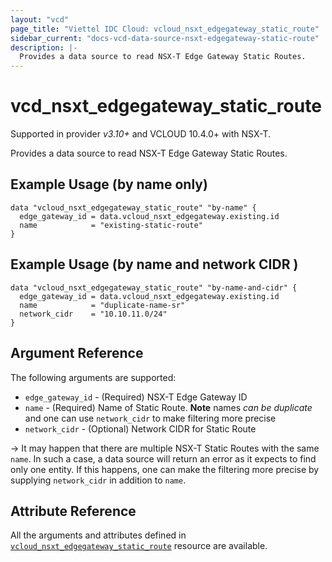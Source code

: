 ```yaml
---
layout: "vcd"
page_title: "Viettel IDC Cloud: vcloud_nsxt_edgegateway_static_route"
sidebar_current: "docs-vcd-data-source-nsxt-edgegateway-static-route"
description: |-
  Provides a data source to read NSX-T Edge Gateway Static Routes.
---
```


# vcd\_nsxt\_edgegateway\_static\_route

Supported in provider *v3.10+* and VCLOUD 10.4.0+ with NSX-T.

Provides a data source to read NSX-T Edge Gateway Static Routes.

## Example Usage (by name only)

```hcl
data "vcloud_nsxt_edgegateway_static_route" "by-name" {
  edge_gateway_id = data.vcloud_nsxt_edgegateway.existing.id
  name            = "existing-static-route"
}
```

## Example Usage (by name and network CIDR )

```hcl
data "vcloud_nsxt_edgegateway_static_route" "by-name-and-cidr" {
  edge_gateway_id = data.vcloud_nsxt_edgegateway.existing.id
  name            = "duplicate-name-sr"
  network_cidr    = "10.10.11.0/24"
}
```

## Argument Reference

The following arguments are supported:

* `edge_gateway_id` - (Required) NSX-T Edge Gateway ID
* `name` - (Required) Name of Static Route. **Note** names *can be duplicate* and one can use
  `network_cidr` to make filtering more precise
* `network_cidr` - (Optional) Network CIDR for Static Route

-> It may happen that there are multiple NSX-T Static Routes with the same `name`. In such a case, a
data source will return an error as it expects to find only one entity. If this happens, one can
make the filtering more precise by supplying `network_cidr` in addition to `name`.

## Attribute Reference

All the arguments and attributes defined in
[`vcloud_nsxt_edgegateway_static_route`](/providers/terraform-viettelidc/vcloud/latest/docs/resources/nsxt_edgegateway_static_route)
resource are available.
